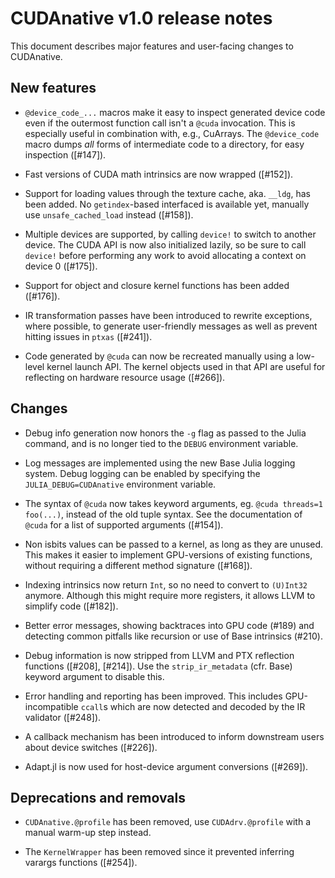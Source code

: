 CUDAnative v1.0 release notes
=============================

This document describes major features and user-facing changes to CUDAnative.


New features
------------

  * `@device_code_...` macros make it easy to inspect generated device code even
    if the outermost function call isn't a `@cuda` invocation. This is especially
    useful in combination with, e.g., CuArrays. The `@device_code` macro dumps
    _all_ forms of intermediate code to a directory, for easy inspection ([#147]).

  * Fast versions of CUDA math intrinsics are now wrapped ([#152]).

  * Support for loading values through the texture cache, aka. `__ldg`, has been
    added. No `getindex`-based interfaced is available yet, manually use
    `unsafe_cached_load` instead ([#158]).

  * Multiple devices are supported, by calling `device!` to switch to another
    device. The CUDA API is now also initialized lazily, so be sure to call
    `device!` before performing any work to avoid allocating a context on device
    0 ([#175]).

  * Support for object and closure kernel functions has been added ([#176]).

  * IR transformation passes have been introduced to rewrite exceptions, where
    possible, to generate user-friendly messages as well as prevent hitting
    issues in `ptxas` ([#241]).

  * Code generated by `@cuda` can now be recreated manually using a low-level
    kernel launch API. The kernel objects used in that API are useful for
    reflecting on hardware resource usage ([#266]).


Changes
-------

  * Debug info generation now honors the `-g` flag as passed to the Julia command,
    and is no longer tied to the `DEBUG` environment variable.

  * Log messages are implemented using the new Base Julia logging system. Debug
    logging can be enabled by specifying the `JULIA_DEBUG=CUDAnative` environment
    variable.

  * The syntax of `@cuda` now takes keyword arguments, eg. `@cuda threads=1
    foo(...)`, instead of the old tuple syntax. See the documentation of `@cuda`
    for a list of supported arguments ([#154]).

  * Non isbits values can be passed to a kernel, as long as they are unused. This
    makes it easier to implement GPU-versions of existing functions, without
    requiring a different method signature ([#168]).

  * Indexing intrinsics now return `Int`, so no need to convert to `(U)Int32`
    anymore. Although this might require more registers, it allows LLVM to
    simplify code ([#182]).

  * Better error messages, showing backtraces into GPU code (#189) and detecting
    common pitfalls like recursion or use of Base intrinsics (#210).

  * Debug information is now stripped from LLVM and PTX reflection functions
    ([#208], [#214]). Use the `strip_ir_metadata` (cfr. Base) keyword argument
    to disable this.

  * Error handling and reporting has been improved. This includes
    GPU-incompatible `ccall`s which are now detected and decoded by the IR
    validator ([#248]).

  * A callback mechanism has been introduced to inform downstream users about
    device switches ([#226]).

  * Adapt.jl is now used for host-device argument conversions ([#269]).


Deprecations and removals
-------------------------

  * `CUDAnative.@profile` has been removed, use `CUDAdrv.@profile` with a manual
    warm-up step instead.

  * The `KernelWrapper` has been removed since it prevented inferring varargs
    functions ([#254]).
